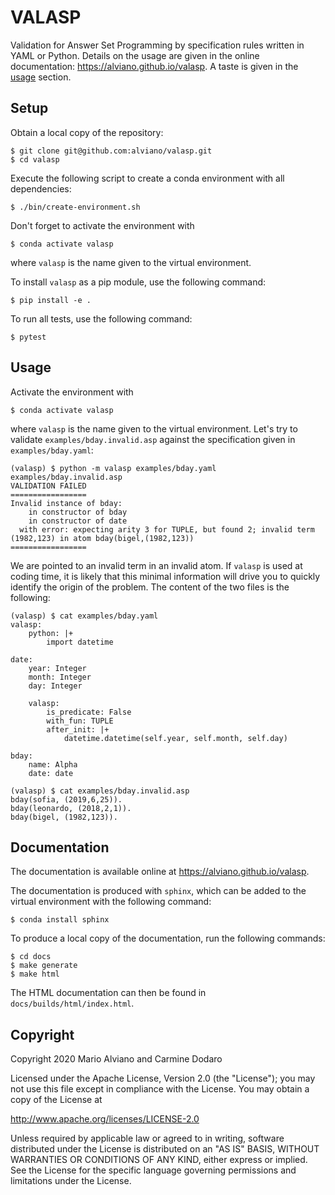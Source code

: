 # VALASP

Validation for Answer Set Programming by specification rules written in YAML or Python.
Details on the usage are given in the online documentation: https://alviano.github.io/valasp.
A taste is given in the [usage](#usage) section.



## Setup

Obtain a local copy of the repository:

```shell script
$ git clone git@github.com:alviano/valasp.git
$ cd valasp
``` 


Execute the following script to create a conda environment with all dependencies:

```shell script
$ ./bin/create-environment.sh
```


Don't forget to activate the environment with

```shell script
$ conda activate valasp
``` 

where `valasp` is the name given to the virtual environment.


To install `valasp` as a pip module, use the following command:

```shell script
$ pip install -e .
```


To run all tests, use the following command:

```shell script
$ pytest
```


## Usage

Activate the environment with

```shell script
$ conda activate valasp
``` 

where `valasp` is the name given to the virtual environment.
Let's try to validate `examples/bday.invalid.asp` against the specification given in `examples/bday.yaml`: 

```shell script
(valasp) $ python -m valasp examples/bday.yaml examples/bday.invalid.asp 
VALIDATION FAILED
=================
Invalid instance of bday:
    in constructor of bday
    in constructor of date
  with error: expecting arity 3 for TUPLE, but found 2; invalid term (1982,123) in atom bday(bigel,(1982,123))
=================
```

We are pointed to an invalid term in an invalid atom.
If `valasp` is used at coding time, it is likely that this minimal information will drive you to quickly identify the origin of the problem.
The content of the two files is the following: 

```shell script
(valasp) $ cat examples/bday.yaml
valasp:
    python: |+
        import datetime

date:
    year: Integer
    month: Integer
    day: Integer    

    valasp:
        is_predicate: False
        with_fun: TUPLE
        after_init: |+
            datetime.datetime(self.year, self.month, self.day)

bday:
    name: Alpha
    date: date
    
(valasp) $ cat examples/bday.invalid.asp 
bday(sofia, (2019,6,25)).
bday(leonardo, (2018,2,1)).
bday(bigel, (1982,123)).
```

## Documentation

The documentation is available online at https://alviano.github.io/valasp.

The documentation is produced with `sphinx`, which can be added to the virtual environment with the following command:

```shell script
$ conda install sphinx
```

To produce a local copy of the documentation, run the following commands:

```shell script
$ cd docs
$ make generate
$ make html
```

The HTML documentation can then be found in `docs/builds/html/index.html`.


## Copyright

Copyright 2020 Mario Alviano and Carmine Dodaro

Licensed under the Apache License, Version 2.0 (the "License");
you may not use this file except in compliance with the License.
You may obtain a copy of the License at

   http://www.apache.org/licenses/LICENSE-2.0

Unless required by applicable law or agreed to in writing, software
distributed under the License is distributed on an "AS IS" BASIS,
WITHOUT WARRANTIES OR CONDITIONS OF ANY KIND, either express or implied.
See the License for the specific language governing permissions and
limitations under the License.
